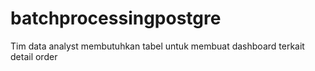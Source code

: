 # batchprocessingpostgre
Tim data analyst membutuhkan tabel untuk membuat dashboard terkait detail order
